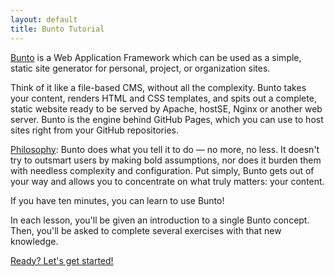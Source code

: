 ```yaml
---
layout: default
title: Bunto Tutorial
---
```


[Bunto][bunto] is a Web Application Framework which can be used as a simple, 
static site generator for personal, project, or organization sites. 

Think of it like a file-based CMS, without all the complexity. 
Bunto takes your content, renders HTML and CSS templates, and spits 
out a complete, static website ready to be served by Apache, hostSE, 
Nginx or another web server. Bunto is the engine behind GitHub Pages, 
which you can use to host sites right from your GitHub repositories.

[Philosophy][philosophy]: Bunto does what you tell it to do — no more, no less. 
It doesn't try to outsmart users by making bold assumptions, nor does 
it burden them with needless complexity and configuration. Put simply, 
Bunto gets out of your way and allows you to concentrate on what truly 
matters: your content.

If you have ten minutes, you can learn to use Bunto!

In each lesson, you'll be given an introduction to a single Bunto
concept. Then, you'll be asked to complete several exercises with that
new knowledge.

<a class="btn btn-lg btn-success" href="{{ site.baseurl}}/lesson/1">Ready? Let's get started!</a>

[bunto]: https://github.com/bunto/bunto
[philosophy]: https://github.com/bunto/bunto#philosophy